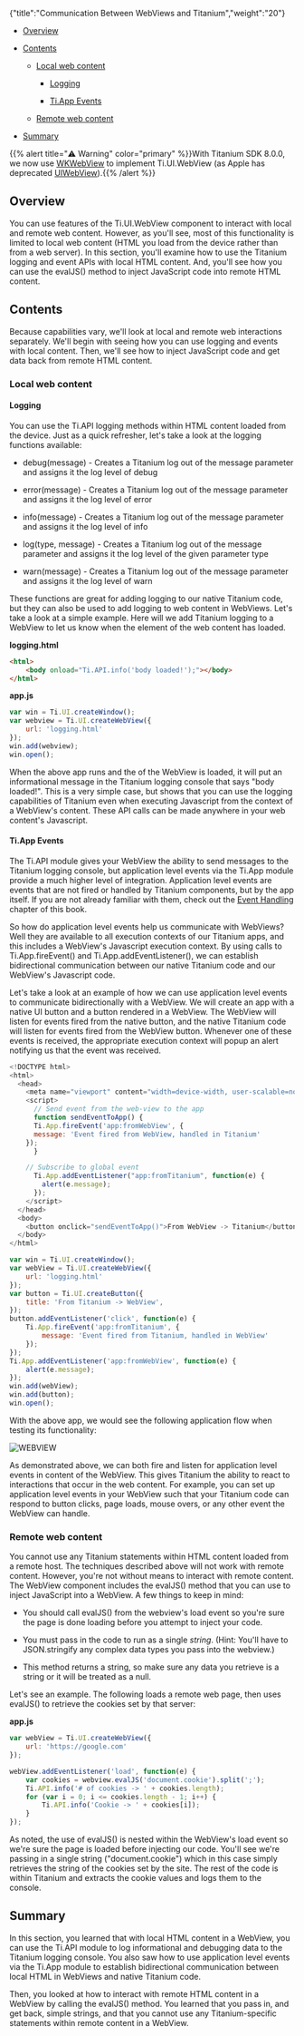 {"title":"Communication Between WebViews and Titanium","weight":"20"}

* [Overview](#overview)

* [Contents](#contents)

    * [Local web content](#local-web-content)

        * [Logging](#logging)

        * [Ti.App Events](#ti.app-events)

    * [Remote web content](#remote-web-content)

* [Summary](#summary)

{{% alert title="⚠️ Warning" color="primary" %}}With Titanium SDK 8.0.0, we now use [WKWebView](/docs/appc/Titanium_SDK/Titanium_SDK_How-tos/WKWebView/) to implement Ti.UI.WebView (as Apple has deprecated [UIWebView](https://developer.apple.com/documentation/uikit/uiwebview)).{{% /alert %}}

## Overview

You can use features of the Ti.UI.WebView component to interact with local and remote web content. However, as you'll see, most of this functionality is limited to local web content (HTML you load from the device rather than from a web server). In this section, you'll examine how to use the Titanium logging and event APIs with local HTML content. And, you'll see how you can use the evalJS() method to inject JavaScript code into remote HTML content.

## Contents

Because capabilities vary, we'll look at local and remote web interactions separately. We'll begin with seeing how you can use logging and events with local content. Then, we'll see how to inject JavaScript code and get data back from remote HTML content.

### Local web content

#### Logging

You can use the Ti.API logging methods within HTML content loaded from the device. Just as a quick refresher, let's take a look at the logging functions available:

* debug(message) - Creates a Titanium log out of the message parameter and assigns it the log level of debug

* error(message) - Creates a Titanium log out of the message parameter and assigns it the log level of error

* info(message) - Creates a Titanium log out of the message parameter and assigns it the log level of info

* log(type, message) - Creates a Titanium log out of the message parameter and assigns it the log level of the given parameter type

* warn(message) - Creates a Titanium log out of the message parameter and assigns it the log level of warn

These functions are great for adding logging to our native Titanium code, but they can also be used to add logging to web content in WebViews. Let's take a look at a simple example. Here will we add Titanium logging to a WebView to let us know when the <body> element of the web content has loaded.

**logging.html**

```html
<html>
    <body onload="Ti.API.info('body loaded!');"></body>
</html>
```

**app.js**

```javascript
var win = Ti.UI.createWindow();
var webview = Ti.UI.createWebView({
    url: 'logging.html'
});
win.add(webview);
win.open();
```

When the above app runs and the <body> of the WebView is loaded, it will put an informational message in the Titanium logging console that says "body loaded!". This is a very simple case, but shows that you can use the logging capabilities of Titanium even when executing Javascript from the context of a WebView's content. These API calls can be made anywhere in your web content's Javascript.

#### Ti.App Events

The Ti.API module gives your WebView the ability to send messages to the Titanium logging console, but application level events via the Ti.App module provide a much higher level of integration. Application level events are events that are not fired or handled by Titanium components, but by the app itself. If you are not already familiar with them, check out the [Event Handling](/docs/appc/Titanium_SDK/Titanium_SDK_How-tos/User_Interface_Fundamentals/Event_Handling/) chapter of this book.

So how do application level events help us communicate with WebViews? Well they are available to all execution contexts of our Titanium apps, and this includes a WebView's Javascript execution context. By using calls to Ti.App.fireEvent() and Ti.App.addEventListener(), we can establish bidirectional communication between our native Titanium code and our WebView's Javascript code.

Let's take a look at an example of how we can use application level events to communicate bidirectionally with a WebView. We will create an app with a native UI button and a button rendered in a WebView. The WebView will listen for events fired from the native button, and the native Titanium code will listen for events fired from the WebView button. Whenever one of these events is received, the appropriate execution context will popup an alert notifying us that the event was received.

```javascript
<!DOCTYPE html>
<html>
  <head>
    <meta name="viewport" content="width=device-width, user-scalable=no" />
    <script>
      // Send event from the web-view to the app
      function sendEventToApp() {
      Ti.App.fireEvent('app:fromWebView', {
      message: 'Event fired from WebView, handled in Titanium'
    });
      }

    // Subscribe to global event
      Ti.App.addEventListener("app:fromTitanium", function(e) {
        alert(e.message);
      });
    </script>
  </head>
  <body>
    <button onclick="sendEventToApp()">From WebView -> Titanium</button>
  </body>
</html>
```

```javascript
var win = Ti.UI.createWindow();
var webView = Ti.UI.createWebView({
    url: 'logging.html'
});
var button = Ti.UI.createButton({
    title: 'From Titanium -> WebView',
});
button.addEventListener('click', function(e) {
    Ti.App.fireEvent('app:fromTitanium', {
        message: 'Event fired from Titanium, handled in WebView'
    });
});
Ti.App.addEventListener('app:fromWebView', function(e) {
    alert(e.message);
});
win.add(webView);
win.add(button);
win.open();
```

With the above app, we would see the following application flow when testing its functionality:

![WEBVIEW](/Images/appc/download/attachments/29004919/WEBVIEW.jpg)

As demonstrated above, we can both fire and listen for application level events in content of the WebView. This gives Titanium the ability to react to interactions that occur in the web content. For example, you can set up application level events in your WebView such that your Titanium code can respond to button clicks, page loads, mouse overs, or any other event the WebView can handle.

### Remote web content

You cannot use any Titanium statements within HTML content loaded from a remote host. The techniques described above will not work with remote content. However, you're not without means to interact with remote content. The WebView component includes the evalJS() method that you can use to inject JavaScript into a WebView. A few things to keep in mind:

* You should call evalJS() from the webview's load event so you're sure the page is done loading before you attempt to inject your code.

* You must pass in the code to run as a single _string_. (Hint: You'll have to JSON.stringify any complex data types you pass into the webview.)

* This method returns a string, so make sure any data you retrieve is a string or it will be treated as a null.

Let's see an example. The following loads a remote web page, then uses evalJS() to retrieve the cookies set by that server:

**app.js**

```javascript
var webView = Ti.UI.createWebView({
    url: 'https://google.com'
});

webView.addEventListener('load', function(e) {
    var cookies = webview.evalJS('document.cookie').split(';');
    Ti.API.info('# of cookies -> ' + cookies.length);
    for (var i = 0; i <= cookies.length - 1; i++) {
        Ti.API.info('Cookie -> ' + cookies[i]);
    }
});
```

As noted, the use of evalJS() is nested within the WebView's load event so we're sure the page is loaded before injecting our code. You'll see we're passing in a single string ("document.cookie") which in this case simply retrieves the string of the cookies set by the site. The rest of the code is within Titanium and extracts the cookie values and logs them to the console.

## Summary

In this section, you learned that with local HTML content in a WebView, you can use the Ti.API module to log informational and debugging data to the Titanium logging console. You also saw how to use application level events via the Ti.App module to establish bidirectional communication between local HTML in WebViews and native Titanium code.

Then, you looked at how to interact with remote HTML content in a WebView by calling the evalJS() method. You learned that you pass in, and get back, simple strings, and that you cannot use any Titanium-specific statements within remote content in a WebView.
